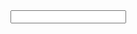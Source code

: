 <div id="find-supper" class="collapse">
	<input type="text" class="form-control find-supper" placeholder="" />
</div>


